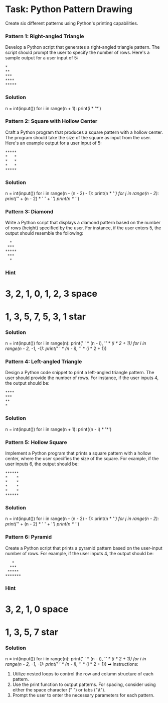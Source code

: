 # Task: Python Pattern Drawing

Create six different patterns using Python's printing capabilities.



### Pattern 1: Right-angled Triangle

Develop a Python script that generates a right-angled triangle pattern. The script should prompt the user to specify the number of rows. Here's a sample output for a user input of 5:

```
*
**
***
****
*****
```
### Solution
n = int(input())
for i in range(n + 1):
	print(i * '*')
 
### Pattern 2: Square with Hollow Center

Craft a Python program that produces a square pattern with a hollow center. The program should take the size of the square as input from the user. Here's an example output for a user input of 5:

```
*****
*   *
*   *
*   *
*****
```
### Solution
n = int(input())
for i in range(n - (n - 2) - 1):
	print(n * '*')
for j in range(n - 2):
	print('*' + (n - 2) * ' ' + '*')
print(n * '*')

### Pattern 3: Diamond

Write a Python script that displays a diamond pattern based on the number of rows (height) specified by the user. For instance, if the user enters 5, the output should resemble the following:

```
  *
 ***
*****
 ***
  *
```
### Hint
# 3, 2, 1, 0, 1, 2, 3  space
# 1, 3, 5, 7, 5, 3, 1  star

### Solution
n = int(input())
for i in range(n):
    print(' ' * (n - i),  '*' * (i * 2 + 1))
for i in range(n - 2, -1, -1):
    print(' ' * (n - i),  '*' * (i * 2 + 1))
    
### Pattern 4: Left-angled Triangle

Design a Python code snippet to print a left-angled triangle pattern. The user should provide the number of rows. For instance, if the user inputs 4, the output should be:

```
****
***
**
*
```
### Solution
n = int(input())
for i in range(n + 1):
	print((n - i) * '*')
 
### Pattern 5: Hollow Square

Implement a Python program that prints a square pattern with a hollow center, where the user specifies the size of the square. For example, if the user inputs 6, the output should be:

```
******
*    *
*    *
*    *
*    *
******
```
### Solution
n = int(input())
for i in range(n - (n - 2) - 1):
	print(n * '*')
for j in range(n - 2):
	print('*' + (n - 2) * ' ' + '*')
print(n * '*')

### Pattern 6: Pyramid

Create a Python script that prints a pyramid pattern based on the user-input number of rows. For example, if the user inputs 4, the output should be:

```
   *
  ***
 *****
*******
```
### Hint
# 3, 2, 1, 0  space
# 1, 3, 5, 7  star

### Solution
n = int(input())
for i in range(n):
    print(' ' * (n - i),  '*' * (i * 2 + 1))
for i in range(n - 2, -1, -1):
    print(' ' * (n - i),  '*' * (i * 2 + 1))
➡ Instructions:

1. Utilize nested loops to control the row and column structure of each pattern.
2. Use the print function to output patterns. For spacing, consider using either the space character (" ") or tabs ("\t").
3. Prompt the user to enter the necessary parameters for each pattern.
